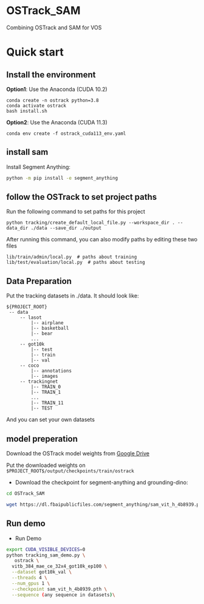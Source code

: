 # OSTrack_SAM
Combining OSTrack and SAM for VOS
# Quick start

## Install the environment
**Option1**: Use the Anaconda (CUDA 10.2)
```
conda create -n ostrack python=3.8
conda activate ostrack
bash install.sh
```

**Option2**: Use the Anaconda (CUDA 11.3)
```
conda env create -f ostrack_cuda113_env.yaml
```

## install sam
Install Segment Anything:

```bash
python -m pip install -e segment_anything
```
## follow the OSTrack to set project paths
Run the following command to set paths for this project
```
python tracking/create_default_local_file.py --workspace_dir . --data_dir ./data --save_dir ./output
```
After running this command, you can also modify paths by editing these two files
```
lib/train/admin/local.py  # paths about training
lib/test/evaluation/local.py  # paths about testing
```
## Data Preparation
Put the tracking datasets in ./data. It should look like:
   ```
   ${PROJECT_ROOT}
    -- data
        -- lasot
            |-- airplane
            |-- basketball
            |-- bear
            ...
        -- got10k
            |-- test
            |-- train
            |-- val
        -- coco
            |-- annotations
            |-- images
        -- trackingnet
            |-- TRAIN_0
            |-- TRAIN_1
            ...
            |-- TRAIN_11
            |-- TEST
   ```
   And you can set your own datasets
   
## model preperation
Download the OSTrack model weights from [Google Drive](https://drive.google.com/drive/folders/1PS4inLS8bWNCecpYZ0W2fE5-A04DvTcd?usp=sharing) 

Put the downloaded weights on `$PROJECT_ROOT$/output/checkpoints/train/ostrack`

- Download the checkpoint for segment-anything and grounding-dino:
```bash
cd OSTrack_SAM

wget https://dl.fbaipublicfiles.com/segment_anything/sam_vit_h_4b8939.pth
```
## Run demo
- Run Demo
```bash
export CUDA_VISIBLE_DEVICES=0
python tracking_sam_demo.py \
   ostrack \
  vitb_384_mae_ce_32x4_got10k_ep100 \
  --dataset got10k_val \
  --threads 4 \
  --num_gpus 1 \
  --checkpoint sam_vit_h_4b8939.pth \
  --sequence (any sequence in datasets)\
```
   

